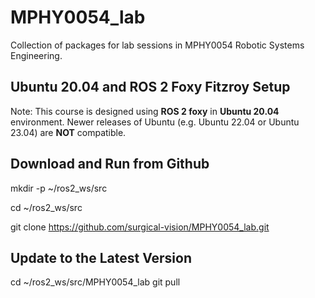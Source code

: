 # MPHY0054_lab
Collection of packages for lab sessions in MPHY0054 Robotic Systems Engineering.

## Ubuntu 20.04 and ROS 2 Foxy Fitzroy Setup

Note:
This course is designed using **ROS 2 foxy** in **Ubuntu 20.04** environment.
Newer releases of Ubuntu (e.g. Ubuntu 22.04 or Ubuntu 23.04) are **NOT** compatible.

## Download and Run from Github

mkdir -p ~/ros2_ws/src

cd ~/ros2_ws/src

git clone https://github.com/surgical-vision/MPHY0054_lab.git


## Update to the Latest Version
cd ~/ros2_ws/src/MPHY0054_lab
git pull
